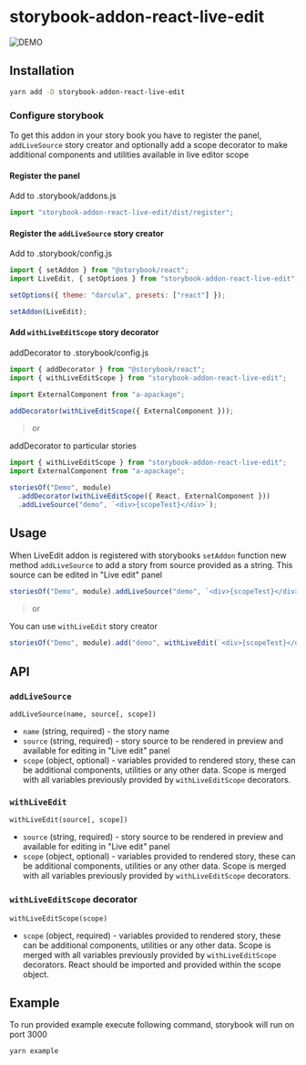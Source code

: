 # storybook-addon-react-live-edit

![DEMO](preview.gif)

## Installation

```bash
yarn add -D storybook-addon-react-live-edit
```

### Configure storybook

To get this addon in your story book you have to register the panel, `addLiveSource` story creator
and optionally add a scope decorator to make additional components and utilities available in live editor scope

#### Register the panel

Add to .storybook/addons.js

```javascript
import "storybook-addon-react-live-edit/dist/register";
```

#### Register the `addLiveSource` story creator

Add to .storybook/config.js

```javascript
import { setAddon } from "@storybook/react";
import LiveEdit, { setOptions } from "storybook-addon-react-live-edit";

setOptions({ theme: "darcula", presets: ["react"] });

setAddon(LiveEdit);
```

#### Add `withLiveEditScope` story decorator

addDecorator to .storybook/config.js

```javascript
import { addDecorator } from "@storybook/react";
import { withLiveEditScope } from "storybook-addon-react-live-edit";

import ExternalComponent from "a-apackage";

addDecorator(withLiveEditScope({ ExternalComponent }));
```

> or

addDecorator to particular stories

```javascript
import { withLiveEditScope } from "storybook-addon-react-live-edit";
import ExternalComponent from "a-apackage";

storiesOf("Demo", module)
  .addDecorator(withLiveEditScope({ React, ExternalComponent }))
  .addLiveSource("demo", `<div>{scopeTest}</div>`);
```

## Usage

When LiveEdit addon is registered with storybooks `setAddon` function new method `addLiveSource`
to add a story from source provided as a string. This source can be edited in "Live edit" panel

```javascript
storiesOf("Demo", module).addLiveSource("demo", `<div>{scopeTest}</div>`);
```

> or

You can use `withLiveEdit` story creator

```javascript
storiesOf("Demo", module).add("demo", withLiveEdit(`<div>{scopeTest}</div>`));
```

## API

### `addLiveSource`

```
addLiveSource(name, source[, scope])
```

- `name` (string, required) - the story name
- `source` (string, required) - story source to be rendered in preview and
  available for editing in "Live edit" panel
- `scope` (object, optional) - variables provided to rendered story,
  these can be additional components, utilities or any other data.
  Scope is merged with all variables previously provided
  by `withLiveEditScope` decorators.

### `withLiveEdit`

```
withLiveEdit(source[, scope])
```

- `source` (string, required) - story source to be rendered in preview and
  available for editing in "Live edit" panel
- `scope` (object, optional) - variables provided to rendered story,
  these can be additional components, utilities or any other data.
  Scope is merged with all variables previously provided
  by `withLiveEditScope` decorators.

### `withLiveEditScope` decorator

```
withLiveEditScope(scope)
```

- `scope` (object, required) - variables provided to rendered story,
  these can be additional components, utilities or any other data.
  Scope is merged with all variables previously provided
  by `withLiveEditScope` decorators. React should be imported and provided within the scope object.

## Example

To run provided example execute following command, storybook will run on port 3000

```bash
yarn example
```
